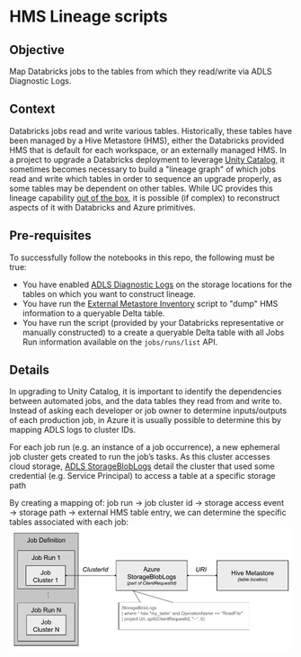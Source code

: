 # HMS Lineage scripts
## Objective
Map Databricks jobs to the tables from which they read/write via ADLS Diagnostic Logs. 

## Context
Databricks jobs read and write various tables. Historically, these tables have been managed by a Hive Metastore (HMS), either the Databricks provided HMS that is default for each workspace, or an externally managed HMS. In a project to upgrade a Databricks deployment to leverage [Unity Catalog](https://learn.microsoft.com/en-us/azure/databricks/data-governance/unity-catalog/), it sometimes becomes necessary to build a "lineage graph" of which jobs read and write which tables in order to sequence an upgrade properly, as some tables may be dependent on other tables. While UC provides this lineage capability [out of the box](https://learn.microsoft.com/en-us/azure/databricks/data-governance/unity-catalog/#data-lineage-for-unity-catalog), it is possible (if complex) to reconstruct aspects of it with Databricks and Azure primitives.

## Pre-requisites
To successfully follow the notebooks in this repo, the following must be true:

* You have enabled [ADLS Diagnostic Logs](https://learn.microsoft.com/en-us/azure/storage/blobs/data-lake-storage-best-practices#monitor-telemetry) on the storage locations for the tables on which you want to construct lineage.
* You have run the [External Metastore Inventory](https://github.com/himanshuguptadb/Unity_Catalog/tree/master/External%20Metastore%20Inventory) script to "dump" HMS information to a queryable Delta table.
* You have run the script (provided by your Databricks representative or manually constructed) to a create a queryable Delta table with all Jobs Run information available on the `jobs/runs/list` API.

## Details
In upgrading to Unity Catalog, it is important to identify the dependencies between automated jobs, and the data tables they read from and write to. Instead of asking each developer or job owner to determine inputs/outputs of each production job, in Azure it is usually possible to determine this by mapping ADLS logs to cluster IDs. 

For each job run (e.g. an instance of a job occurrence), a new ephemeral job cluster gets created to run the job’s tasks. As this cluster accesses cloud storage, [ADLS StorageBlobLogs](https://learn.microsoft.com/en-us/azure/storage/blobs/monitor-blob-storage?tabs=azure-portal#sample-kusto-queries) detail the cluster that used some credential (e.g. Service Principal) to access a table at a specific storage path

By creating a mapping of: job run → job cluster id → storage access event → storage path → external HMS table entry, we can determine the specific tables associated with each job:
![mapping logic](https://github.com/tj-cycyota/hms_lineage/blob/master/_resources/hms_lineage_mapping.png?raw=true)
